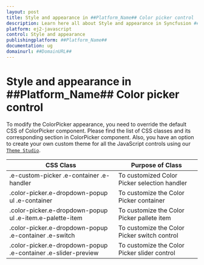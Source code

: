 ```yaml
---
layout: post
title: Style and appearance in ##Platform_Name## Color picker control | Syncfusion
description: Learn here all about Style and appearance in Syncfusion ##Platform_Name## Color picker control of Syncfusion Essential JS 2 and more.
platform: ej2-javascript
control: Style and appearance 
publishingplatform: ##Platform_Name##
documentation: ug
domainurl: ##DomainURL##
---
```


# Style and appearance in ##Platform_Name## Color picker control

To modify the ColorPicker appearance, you need to override the default CSS of ColorPicker component. Please find the list of CSS classes and its corresponding section in ColorPicker component. Also, you have an option to create your own custom theme for all the JavaScript controls using our [`Theme Studio`](https://ej2.syncfusion.com/themestudio/?theme=material).

CSS Class | Purpose of Class
-----|-----
|.e-custom-picker .e-container .e-handler|To customized Color Picker selection handler
|.color-picker.e-dropdown-popup ul .e-container|To customize the Color Picker container
|.color-picker.e-dropdown-popup ul .e-item.e-palette-item|To customize the Color Picker pallete item
|.color-picker.e-dropdown-popup .e-container .e-switch|To customize the Color Picker switch control
|.color-picker.e-dropdown-popup .e-container .e-slider-preview|To customize the Color Picker slider control